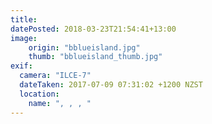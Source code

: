 ```yaml
---
title: 
datePosted: 2018-03-23T21:54:41+13:00
image: 
    origin: "bblueisland.jpg"
    thumb: "bblueisland_thumb.jpg"
exif:
  camera: "ILCE-7"
  dateTaken: 2017-07-09 07:31:02 +1200 NZST
  location:
    name: ", , , "
---
```



	